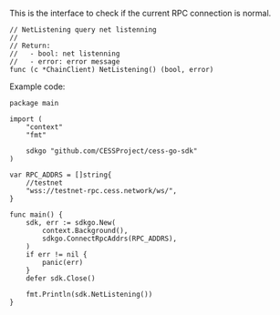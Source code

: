 This is the interface to check if the current RPC connection is normal.

```golang
// NetListening query net listenning
//
// Return:
//   - bool: net listenning
//   - error: error message
func (c *ChainClient) NetListening() (bool, error)
```

Example code:
```golang
package main

import (
	"context"
	"fmt"

	sdkgo "github.com/CESSProject/cess-go-sdk"
)

var RPC_ADDRS = []string{
	//testnet
	"wss://testnet-rpc.cess.network/ws/",
}

func main() {
	sdk, err := sdkgo.New(
		context.Background(),
		sdkgo.ConnectRpcAddrs(RPC_ADDRS),
	)
	if err != nil {
		panic(err)
	}
	defer sdk.Close()

	fmt.Println(sdk.NetListening())
}
```